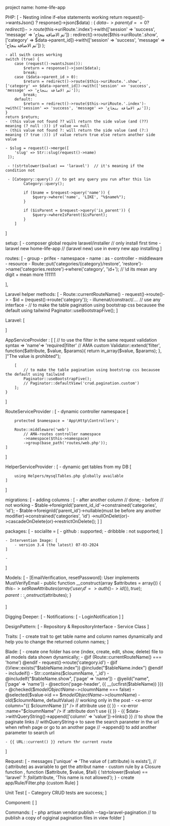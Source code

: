 project name: home-life-app

PHP: [
    - Nesting inline if-else statements working
    return request()->wantsJson() ? response()->json($data) :
            (
                $data->parent_id == 0 ? redirect()->route($this->uriRoute.'.index')->with(['session' => 'success', 'message' => 'تم الاضافة بنجاح']) :
                redirect()->route($this->uriRoute.'.show', ['category' => $data->parent_id])->with(['session' => 'success', 'message' => 'تم الاضافة بنجاح'])
            );

    - all swith cases working 
    switch (true) {
        case (request()->wantsJson()):
            $return = response()->json($data);
            break;
        case ($data->parent_id > 0):
            $return = redirect()->route($this->uriRoute.'.show', ['category' => $data->parent_id])->with(['session' => 'success', 'message' => 'تم الاضافة بنجاح']);
            break;
        default:
            $return = redirect()->route($this->uriRoute.'.index')->with(['session' => 'success', 'message' => 'تم الاضافة بنجاح']);
    }
    return $return;
    - (this value not found ?? will return the side value (and (??) meaning (? null :))) if value == null
    - (this value not found ?: will return the side value (and (?:) meaning (? true :))) if value return true else return another side value

    - $slug = request()->merge([
        'slug' => Str::slug(request()->name)
     ]);

     - !(strtolower($value) == 'laravel')  // it's meaning if the condition not 

     - [Category::query() // to get any query you run after this lin
            Category::query();

            if ($name = $request->query('name')) {
                $query->where('name', 'LIKE', "%$name%");
            }

            if ($isParent = $request->query('is_parent')) {
                $query->whereIsParent($isParent);
            }
        ]
]

setup: [
    - composer global require laravel/installer // only install first time
    - laravel new home-life-app // (laravel new) use in every new app installing
]

routes: [
    - group
    - prifex
    - namespace
    - name : as
    - controller
    - middleware
    - resource
    - Route::put('categories/{category}/restore', 'restore')->name('categories.restore')->where('category', '\d+'); // \d its mean any digit + mean more 111111

],

Laravel helper methods: [
    - Route::currentRouteName()
    - request()->route()->
    - $id = (request()->route('category'));
    - illunenat/constract/.... // use any interface
    - // to make the table pagination using bootstrap css becausee the default using tailwind
        Paginator::useBootstrapFive();
]

Laravel: [
        
]

AppServiceProvider : [
        [
            // to use the filter in the same request validation syntax => 'name'=> 'required|filter' // AMA custom
            Validator::extend('filter', function($attribute, $value, $params){
                return in_array($value, $params);
            }, 
        ]"The value is prohibted");

        [
            // to make the table pagination using bootstrap css becausee the default using tailwind
            Paginator::useBootstrapFive();
            // Paginator::defaultView('crud.pagination.custom')
        ];
    }
]

RouteServiceProvider : [
    - dynamic controller namespace [
        
        protected $namespace = 'App\Http\Controllers';
    
        Route::middleware('web')
            // AMA-routes controller namespace
            ->namespace($this->namespace)
            ->group(base_path('routes/web.php'));
    ]
]

HelperServiceProvider : [
    - dynamic get tables from my DB [
        
        using Helpers/mysqlTables.php globally available
    ]
]

migrations: [
    - adding columns : [
        - after another column // done;
        - before // not working
        - $table->foreignId('parent_id_id'->constrained('categories', 'id');
        - $table->foreignId('parent_id')->nullable(must be before any another modifier)->constrained('categories', 'id')
             ->nullOnDelet(or)->cascadeOnDelete(or)->restrictOnDelete();
    ]
]

packages: [
    - socialite = [
        - github : supported;
        - dribbble : not supported;
    ]

    - Intervention Image: [
        - version 3.4 (the latest) 07-03-2024
    ]

    - 
]

Models: [
    - [EmailVerification, resetPassword]: User implements MustVerifyEmail
    - public function __construct(array $attributes = array())
        {
            $this->setRawAttributes(array(
            'user_id' => auth()->id()), true);
            parent::__construct($attributes);
        }
    
]

Digging Deeper: [
    - Notifications: [
        - LoginNotification
    ]
]

DesignPattern: [
    - Repository & RepositoryInterface
    - Service Class
]

Traits: [
    - create trait to get table name and column names dynamically and help you to change the returned column names;
]

Blade: [
    - create one folder has one (index, create, edit, show, delete) file to all models data shown dynamically;
    - @if (Route::currentRouteName() === 'home')
     @endif
    - request()->route('category.id')
    - @if (\View::exists("$tableName.index")) @include("$tableName.index") @endif
    - includeif()
    - Str::contains($cloumnName, '_id')
    - @includeIf("$tableName.show", ['page' => 'name'])
    - @yeild("name", ['page' => 'name'])
    - @section('page-header', {{ __(ucfirst($tableName)) }})
    - @checked($$modelObjectName->$cloumnName === false)
    - @selected($value->id == $$modelObjectName->$cloumnName)
    - old($cloumnName, defaultValue) // working only in the post
    - <x-error column="{{ $cloumnName }}" /> if attribute use {{  }}
    - <x-error :name="$cloumnName" /> if :attribute don't use {{  }}
    - {{ $data->withQueryString()->append(['column' => 'value'])->links() }} // to show the paginate links // withQueryString-> to save the search paraneter in the url when refreh page or go to an another page // ->append() to add another parameter to search url

    - {{ URL::current() }} return thr current route
    
]

Request: [
    - messages ['unique' => 'The value of (:attribute) is exists'], // (:attribute) as avariable to get the attribut name
    - custom rule by a Closure function ,
                function ($attribute, $value, $fail) {
                    !strtolower($value) == 'laravel' ?: $fail($attribute, 'This name is not allowed');
                }
    - create app/Rule/Filter.php (custom Rule)
]

Unit Test [
    - Category CRUD tests are success;
]

Component: [
]
        

Commands: [
    - php artisan vendor:publish --tag=laravel-pagination // to publish a copy of ogiginal pagination files in view folder
]
